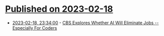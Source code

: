 # [Published on 2023-02-18](index.md)

* [2023-02-18, 23:34:00](https://developers.slashdot.org/story/23/02/18/1154259/cbs-explores-whether-ai-will-eliminate-jobs----especially-for-coders?utm_source=rss1.0mainlinkanon&utm_medium=feed) - [CBS Explores Whether AI Will Eliminate Jobs -- Especially For Coders](https://developers.slashdot.org/story/23/02/18/1154259/cbs-explores-whether-ai-will-eliminate-jobs----especially-for-coders?utm_source=rss1.0mainlinkanon&utm_medium=feed)
